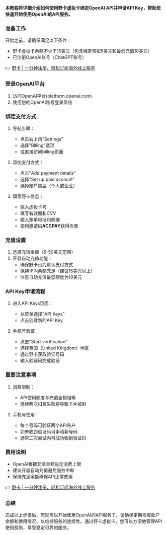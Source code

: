 **本教程将详细介绍如何使用野卡虚拟卡绑定OpenAI API并申请API Key，帮助您快速开始使用OpenAI的API服务。**

### 准备工作

开始之前，请确保满足以下条件：

- 野卡虚拟卡余额不少于15美元（包含绑定预扣5美元和最低充值10美元）
- 已注册OpenAI账号（ChatGPT账号）

👉 [野卡 | 一分钟注册，轻松订阅海外线上服务](https://bit.ly/bewildcard)

### 登录OpenAI平台

1. 访问OpenAI平台(platform.openai.com)
2. 使用您的OpenAI账号登录系统

### 绑定支付方式

1. 导航步骤：
   - 点击右上角"Settings"
   - 选择"Billing"选项
   - 或直接访问billing页面

2. 添加支付方式：
   - 点击"Add payment details"
   - 选择"Set up paid account"
   - 选择账户类型（个人或企业）

3. 填写野卡信息：
   - 输入虚拟卡号
   - 填写有效期和CVV
   - 输入账单地址和邮编
   - 使用邀请码**ACCPAY**获得优惠

### 充值设置

1. 选择充值金额（5-50美元范围）
2. 开启自动充值功能：
   - 确保野卡设为默认支付方式
   - 保持卡内余额充足（建议15美元以上）
   - 注意自动充值最低额度为10美元

### API Key申请流程

1. 进入API Keys页面：
   - 从菜单选择"API Keys"
   - 点击创建新的API Key

2. 手机号验证：
   - 点击"Start verification"
   - 选择英国（United Kingdom）地区
   - 通过野卡获取验证号码
   - 输入验证码完成验证

### 重要注意事项

1. 消费限制：
   - API使用额度与充值金额相等
   - 连续两次扣费失败将导致卡片被封

2. 手机号使用：
   - 每个号码可验证两个API账户
   - 如未收到验证码可申请新号码
   - 通常三次尝试内可成功收到验证码

### 费用说明

- OpenAI根据充值金额设定消费上限
- 建议开启自动充值避免服务中断
- 保持充足余额确保API正常使用

👉 [野卡 | 一分钟注册，轻松订阅海外线上服务](https://bit.ly/bewildcard)

### 总结

完成以上步骤后，您就可以开始使用OpenAI的API服务了。请确保定期检查账户余额和使用情况，以维持服务的连续性。通过野卡虚拟卡，您可以方便地管理API使用费用，享受稳定可靠的服务。
